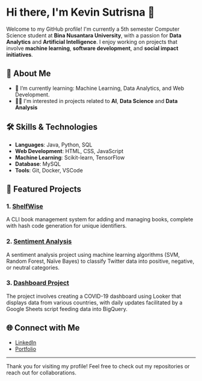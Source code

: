 # Hi there, I'm Kevin Sutrisna 👋

Welcome to my GitHub profile! I'm currently a 5th semester Computer Science student at **Bina Nusantara University**, with a passion for **Data Analytics** and **Artificial Intelligence**. I enjoy working on projects that involve **machine learning**, **software development**, and **social impact initiatives**.

## 🚀 About Me

- 🌱 I’m currently learning: Machine Learning, Data Analytics, and Web Development.
- 👨‍💻 I'm interested in projects related to **AI**, **Data Science** and **Data Analysis**

## 🛠️ Skills & Technologies

- **Languages**: Java, Python, SQL
- **Web Development**: HTML, CSS, JavaScript
- **Machine Learning**: Scikit-learn, TensorFlow
- **Database**: MySQL
- **Tools**: Git, Docker, VSCode

## 🌟 Featured Projects

### 1. [ShelfWise](https://github.com/kevinsutrisna/ShelfWise)
A CLI book management system for adding and managing books, complete with hash code generation for unique identifiers.

### 2. [Sentiment Analysis](https://github.com/kevinsutrisna/Sentiment-analysis)
A sentiment analysis project using machine learning algorithms (SVM, Random Forest, Naïve Bayes) to classify Twitter data into positive, negative, or neutral categories.

### 3. [Dashboard Project](https://github.com/kevinsutrisna/Dashboard-Covid19)
The project involves creating a COVID-19 dashboard using Looker that displays data from various countries, with daily updates facilitated by a Google Sheets script feeding data into BigQuery.

## 🌐 Connect with Me

- [LinkedIn](www.linkedin.com/in/kevin-sutrisna-8985bb252)
- [Portfolio](https://kevinsutrisna.netlify.app/)

---

Thank you for visiting my profile! Feel free to check out my repositories or reach out for collaborations.
